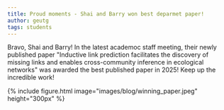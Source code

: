 ```yaml
---
title: Proud moments - Shai and Barry won best deparmet paper!
author: geutg
tags: students
---
```


Bravo, Shai and Barry! 
In the latest academoc staff meeting, their newly published paper "Inductive link prediction facilitates the discovery of missing links and enables cross-community inference in ecological networks" was awarded the best published paper in 2025! 
Keep up the incredible work!

{%
  include figure.html
  image="images/blog/winning_paper.jpeg"
  height="300px"
%}

